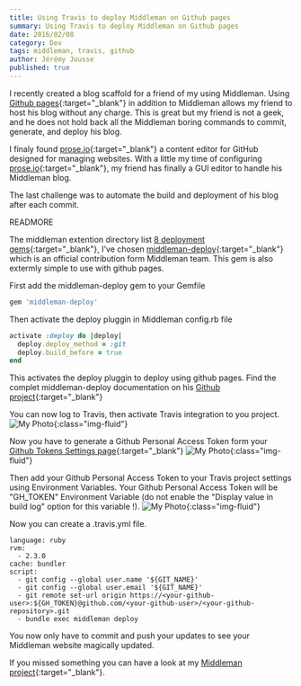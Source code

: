 ```yaml
---
title: Using Travis to deploy Middleman on Github pages
summary: Using Travis to deploy Middleman on Github pages
date: 2016/02/08
category: Dev
tags: middleman, travis, github
author: Jérémy Jousse
published: true
---
```

I recently created a blog scaffold for a friend of my using Middleman.
Using [Github pages](https://pages.github.com/){:target="_blank"} in addition
to Middleman allows my friend to host his blog without any charge.
This is great but my friend is not a geek, and he does not hold back all the
Middleman boring commands to commit, generate, and deploy his blog.

I finaly found [prose.io](http://prose.io/){:target="_blank"} a content editor
for GitHub designed for managing websites. With a little my time of configuring
[prose.io](http://prose.io/){:target="_blank"}, my friend has finally a GUI
editor to handle his Middleman blog.

The last challenge was to automate the build and deployment of his blog after
each commit.

READMORE

The middleman extention directory list [8 deployment gems](https://directory.middlemanapp.com/#/extensions/deployment){:target="_blank"}, I've chosen [middleman-deploy](https://github.com/middleman-contrib/middleman-deploy){:target="_blank"} which is an official contribution form Middleman team.
This gem is also extermly simple to use with github pages.

First add the middleman-deploy gem to your Gemfile

~~~ruby
gem 'middleman-deploy'
~~~

Then activate the deploy pluggin in Middleman config.rb file

~~~ruby
activate :deploy do |deploy|
  deploy.deploy_method = :git
  deploy.build_before = true
end
~~~

This activates the deploy pluggin to deploy using github pages. Find the complet middleman-deploy documentation on his [Github project](https://github.com/middleman-contrib/middleman-deploy){:target="_blank"}

You can now log to Travis, then activate Travis integration to you project.
![My Photo](/images/posts/2016-02-08-using-travis-to-deploy-middleman-on-github-pages/enable-your-project-for-travis-build.jpg){:class="img-fluid"}


Now you have to generate a Github Personal Access Token form your [Github Tokens Settings page](https://github.com/settings/tokens){:target="_blank"}
![My Photo](/images/posts/2016-02-08-using-travis-to-deploy-middleman-on-github-pages/generate-a-github-personal-access-token.jpg){:class="img-fluid"}


Then add your Github Personal Access Token to your Travis project settings using Environment Variables.
Your Github Personal Access Token will be "GH_TOKEN" Environment Variable (do not enable the "Display value in build log" option for this variable !).
![My Photo](/images/posts/2016-02-08-using-travis-to-deploy-middleman-on-github-pages/add-the-personal-token-to-travis-conf.jpg){:class="img-fluid"}


Now you can create a .travis.yml file.

~~~
language: ruby
rvm:
  - 2.3.0
cache: bundler
script:
  - git config --global user.name '${GIT_NAME}'
  - git config --global user.email '${GIT_NAME}'
  - git remote set-url origin https://<your-github-user>:${GH_TOKEN}@github.com/<your-github-user>/<your-github-repository>.git
  - bundle exec middleman deploy
~~~

You now only have to commit and push your updates to see your Middleman website magically updated.

If you missed something you can have a look at my [Middleman project](https://github.com/jeremyjousse/jeremyjousse/){:target="_blank"}.

<!-- <script src="https://gist.github.com/jeremyjousse/2880497.js"></script> -->
